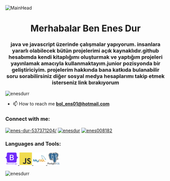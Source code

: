   ![MainHead](https://www.tutorialrepublic.com/lib/images/bootstrap-5.0-illustration.png)
<h1 align="center">Merhabalar Ben Enes Dur</h1>
<h3 align="center">java ve javascript üzerinde çalışmalar yapıyorum. insanlara yararlı olabilecek bütün projelerimi açık kaynaklıdır.github hesabımda kendi kitaplığımı oluşturmak ve yaptığım projeleri yayınlamak amacıyla kullanmaktayım.junior pozisyonda bir geliştiriciyim. projelerim hakkında bana katkıda bulanabilir soru sorabilirsiniz diğer sosyal medya hesaplarımı takip etmek isterseniz link bırakıyorum</h3>

<p align="left"> <img src="https://komarev.com/ghpvc/?username=enesdurr&label=Profile%20views&color=0e75b6&style=flat" alt="enesdurr" /> </p>

- 📫 How to reach me **bol_ens01@hotmail.com**

<h3 align="left">Connect with me:</h3>
<p align="left">
<a href="https://linkedin.com/in/enes-dur-537371204/" target="blank"><img align="center" src="https://raw.githubusercontent.com/rahuldkjain/github-profile-readme-generator/master/src/images/icons/Social/linked-in-alt.svg" alt="enes-dur-537371204/" height="30" width="40" /></a>
<a href="https://instagram.com/enesdur" target="blank"><img align="center" src="https://raw.githubusercontent.com/rahuldkjain/github-profile-readme-generator/master/src/images/icons/Social/instagram.svg" alt="enesdur" height="30" width="40" /></a>
<a href="https://discord.gg/enes008182" target="blank"><img align="center" src="https://raw.githubusercontent.com/rahuldkjain/github-profile-readme-generator/master/src/images/icons/Social/discord.svg" alt="enes008182" height="30" width="40" /></a>
</p>

<h3 align="left">Languages and Tools:</h3>
<p align="left"> <a href="https://getbootstrap.com" target="_blank" rel="noreferrer"> <img src="https://raw.githubusercontent.com/devicons/devicon/master/icons/bootstrap/bootstrap-plain-wordmark.svg" alt="bootstrap" width="40" height="40"/> </a> <a href="https://developer.mozilla.org/en-US/docs/Web/JavaScript" target="_blank" rel="noreferrer"> <img src="https://raw.githubusercontent.com/devicons/devicon/master/icons/javascript/javascript-original.svg" alt="javascript" width="40" height="40"/> </a> <a href="https://www.mysql.com/" target="_blank" rel="noreferrer"> <img src="https://raw.githubusercontent.com/devicons/devicon/master/icons/mysql/mysql-original-wordmark.svg" alt="mysql" width="40" height="40"/> </a> <a href="https://www.postgresql.org" target="_blank" rel="noreferrer"> <img src="https://raw.githubusercontent.com/devicons/devicon/master/icons/postgresql/postgresql-original-wordmark.svg" alt="postgresql" width="40" height="40"/> </a> </p>
<p><img align="center" src="https://github-readme-streak-stats.herokuapp.com/?user=enesdurr&" alt="enesdurr" /></p>

